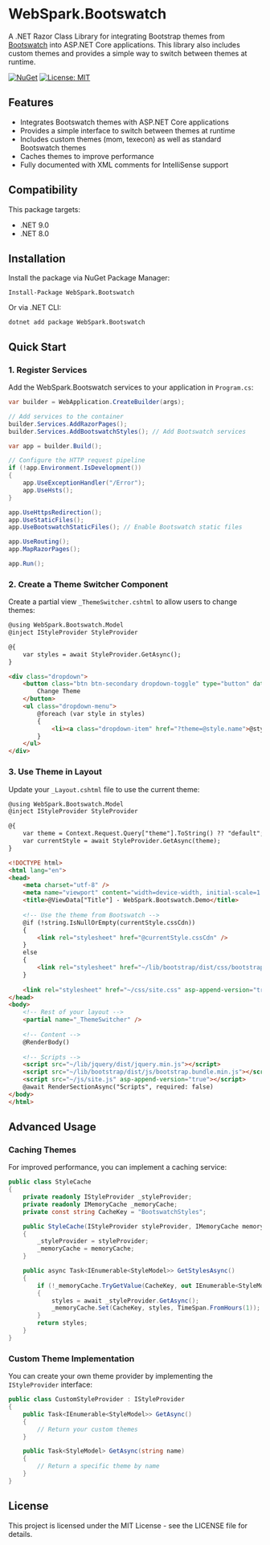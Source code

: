# WebSpark.Bootswatch

A .NET Razor Class Library for integrating Bootstrap themes from [Bootswatch](https://bootswatch.com/) into ASP.NET Core applications. This library also includes custom themes and provides a simple way to switch between themes at runtime.

[![NuGet](https://img.shields.io/nuget/v/WebSpark.Bootswatch.svg)](https://www.nuget.org/packages/WebSpark.Bootswatch/)
[![License: MIT](https://img.shields.io/badge/License-MIT-yellow.svg)](https://opensource.org/licenses/MIT)

## Features

- Integrates Bootswatch themes with ASP.NET Core applications
- Provides a simple interface to switch between themes at runtime
- Includes custom themes (mom, texecon) as well as standard Bootswatch themes
- Caches themes to improve performance
- Fully documented with XML comments for IntelliSense support

## Compatibility

This package targets:

- .NET 9.0
- .NET 8.0

## Installation

Install the package via NuGet Package Manager:

```shell
Install-Package WebSpark.Bootswatch
```

Or via .NET CLI:

```shell
dotnet add package WebSpark.Bootswatch
```

## Quick Start

### 1. Register Services

Add the WebSpark.Bootswatch services to your application in `Program.cs`:

```csharp
var builder = WebApplication.CreateBuilder(args);

// Add services to the container
builder.Services.AddRazorPages();
builder.Services.AddBootswatchStyles(); // Add Bootswatch services

var app = builder.Build();

// Configure the HTTP request pipeline
if (!app.Environment.IsDevelopment())
{
    app.UseExceptionHandler("/Error");
    app.UseHsts();
}

app.UseHttpsRedirection();
app.UseStaticFiles();
app.UseBootswatchStaticFiles(); // Enable Bootswatch static files

app.UseRouting();
app.MapRazorPages();

app.Run();
```

### 2. Create a Theme Switcher Component

Create a partial view `_ThemeSwitcher.cshtml` to allow users to change themes:

```html
@using WebSpark.Bootswatch.Model
@inject IStyleProvider StyleProvider

@{
    var styles = await StyleProvider.GetAsync();
}

<div class="dropdown">
    <button class="btn btn-secondary dropdown-toggle" type="button" data-bs-toggle="dropdown" aria-expanded="false">
        Change Theme
    </button>
    <ul class="dropdown-menu">
        @foreach (var style in styles)
        {
            <li><a class="dropdown-item" href="?theme=@style.name">@style.name</a></li>
        }
    </ul>
</div>
```

### 3. Use Theme in Layout

Update your `_Layout.cshtml` file to use the current theme:

```html
@using WebSpark.Bootswatch.Model
@inject IStyleProvider StyleProvider

@{
    var theme = Context.Request.Query["theme"].ToString() ?? "default";
    var currentStyle = await StyleProvider.GetAsync(theme);
}

<!DOCTYPE html>
<html lang="en">
<head>
    <meta charset="utf-8" />
    <meta name="viewport" content="width=device-width, initial-scale=1.0" />
    <title>@ViewData["Title"] - WebSpark.Bootswatch.Demo</title>
    
    <!-- Use the theme from Bootswatch -->
    @if (!string.IsNullOrEmpty(currentStyle.cssCdn))
    {
        <link rel="stylesheet" href="@currentStyle.cssCdn" />
    }
    else
    {
        <link rel="stylesheet" href="~/lib/bootstrap/dist/css/bootstrap.min.css" />
    }
    
    <link rel="stylesheet" href="~/css/site.css" asp-append-version="true" />
</head>
<body>
    <!-- Rest of your layout -->
    <partial name="_ThemeSwitcher" />
    
    <!-- Content -->
    @RenderBody()
    
    <!-- Scripts -->
    <script src="~/lib/jquery/dist/jquery.min.js"></script>
    <script src="~/lib/bootstrap/dist/js/bootstrap.bundle.min.js"></script>
    <script src="~/js/site.js" asp-append-version="true"></script>
    @await RenderSectionAsync("Scripts", required: false)
</body>
</html>
```

## Advanced Usage

### Caching Themes

For improved performance, you can implement a caching service:

```csharp
public class StyleCache
{
    private readonly IStyleProvider _styleProvider;
    private readonly IMemoryCache _memoryCache;
    private const string CacheKey = "BootswatchStyles";

    public StyleCache(IStyleProvider styleProvider, IMemoryCache memoryCache)
    {
        _styleProvider = styleProvider;
        _memoryCache = memoryCache;
    }

    public async Task<IEnumerable<StyleModel>> GetStylesAsync()
    {
        if (!_memoryCache.TryGetValue(CacheKey, out IEnumerable<StyleModel> styles))
        {
            styles = await _styleProvider.GetAsync();
            _memoryCache.Set(CacheKey, styles, TimeSpan.FromHours(1));
        }
        return styles;
    }
}
```

### Custom Theme Implementation

You can create your own theme provider by implementing the `IStyleProvider` interface:

```csharp
public class CustomStyleProvider : IStyleProvider
{
    public Task<IEnumerable<StyleModel>> GetAsync()
    {
        // Return your custom themes
    }

    public Task<StyleModel> GetAsync(string name)
    {
        // Return a specific theme by name
    }
}
```

## License

This project is licensed under the MIT License - see the LICENSE file for details.

